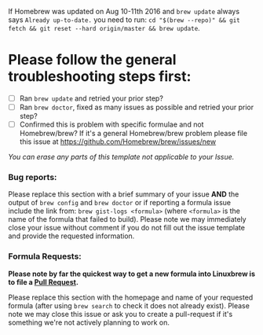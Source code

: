 If Homebrew was updated on Aug 10-11th 2016 and `brew update` always says `Already up-to-date.` you need to run: `cd "$(brew --repo)" && git fetch && git reset --hard origin/master && brew update`.

# Please follow the general troubleshooting steps first:

- [ ] Ran `brew update` and retried your prior step?
- [ ] Ran `brew doctor`, fixed as many issues as possible and retried your prior step?
- [ ] Confirmed this is problem with specific formulae and not Homebrew/brew? If it's a general Homebrew/brew problem please file this issue at https://github.com/Homebrew/brew/issues/new

_You can erase any parts of this template not applicable to your Issue._

### Bug reports:

Please replace this section with a brief summary of your issue **AND** the output of `brew config` and `brew doctor` or if reporting a formula issue include the link from:
`brew gist-logs <formula>`
(where `<formula>` is the name of the formula that failed to build). Please note we may immediately close your issue without comment if you do not fill out the issue template and provide the requested information.

### Formula Requests:

**Please note by far the quickest way to get a new formula into Linuxbrew is to file a [Pull Request](https://github.com/Linuxbrew/homebrew-core/blob/master/CONTRIBUTING.md).**

Please replace this section with the homepage and name of your requested formula (after using `brew search` to check it does not already exist). Please note we may close this issue or ask you to create a pull-request if it's something we're not actively planning to work on.

